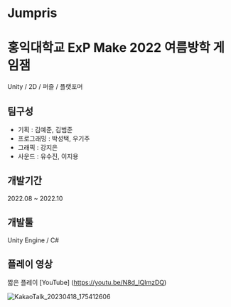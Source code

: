 # Jumpris 

# 홍익대학교 ExP Make 2022 여름방학 게임잼
Unity / 2D / 퍼즐 / 플랫포머

## 팀구성
* 기획 : 김예준, 김범준
* 프로그래밍 : 박성택, 우기주
* 그래픽 : 강지은
* 사운드 : 유수진, 이지용

## 개발기간
 2022.08 ~ 2022.10

## 개발툴
Unity Engine / C#

## 플레이 영상
짧은 플레이 [YouTube] (https://youtu.be/N8d_IQlmzDQ)

![KakaoTalk_20230418_175412606](https://user-images.githubusercontent.com/56757197/232726494-ac97597c-29cb-42a7-a1b1-8843b6b79d6e.jpg)

